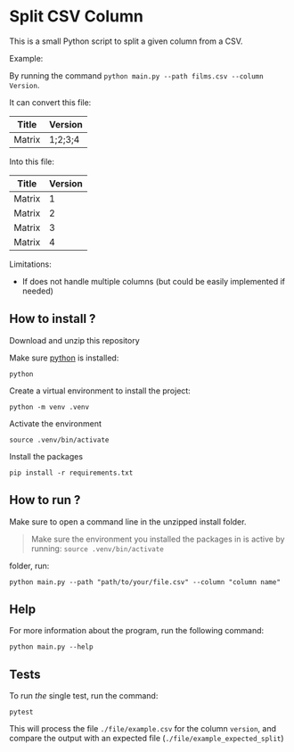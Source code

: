 # Split CSV Column

This is a small Python script to split a given column from a CSV.

Example:

By running the command `python main.py --path films.csv --column Version`.

It can convert this file:

| Title    | Version |
| -------- | ------- |
| Matrix   | 1;2;3;4 |

Into this file:

| Title    | Version |
| -------- | ------- |
| Matrix   | 1       |
| Matrix   | 2       |
| Matrix   | 3       |
| Matrix   | 4       |

Limitations:
- If does not handle multiple columns (but could be easily implemented if needed)

## How to install ?

Download and unzip this repository

Make sure [python](https://www.python.org/) is installed:

```
python
```

Create a virtual environment to install the project:

```
python -m venv .venv
```

Activate the environment

```
source .venv/bin/activate
```

Install the packages

```
pip install -r requirements.txt
```

## How to run ?

Make sure to open a command line in the unzipped install folder.

> Make sure the environment you installed the packages in is active by running:
> `source .venv/bin/activate`

 folder, run:

```
python main.py --path "path/to/your/file.csv" --column "column name"
```

## Help

For more information about the program, run the following command:

```
python main.py --help
```


## Tests

To run *the* single test, run the command:

```
pytest
```

This will process the file `./file/example.csv` for the column `version`, and compare the output with an expected file (`./file/example_expected_split`)